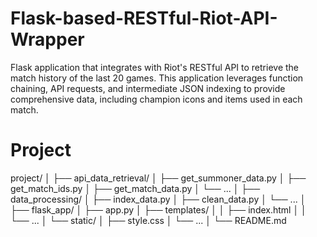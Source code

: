 # Flask-based-RESTful-Riot-API-Wrapper
Flask application that integrates with Riot's RESTful API to retrieve the match history of the last 20 games. This application leverages function chaining, API requests, and intermediate JSON indexing to provide comprehensive data, including champion icons and items used in each match.

# Project
project/
│
├── api_data_retrieval/
│ ├── get_summoner_data.py
│ ├── get_match_ids.py
│ ├── get_match_data.py
│ └── ...
│
├── data_processing/
│ ├── index_data.py
│ ├── clean_data.py
│ └── ...
│
├── flask_app/
│ ├── app.py
│ ├── templates/
│ │ ├── index.html
│ │ └── ...
│ └── static/
│ ├── style.css
│ └── ...
│
└── README.md